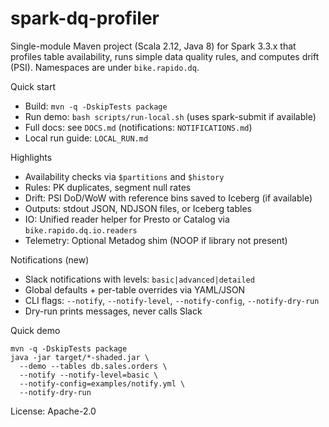 # spark-dq-profiler

Single-module Maven project (Scala 2.12, Java 8) for Spark 3.3.x that profiles table availability, runs simple data quality rules, and computes drift (PSI). Namespaces are under `bike.rapido.dq`.

Quick start
- Build: `mvn -q -DskipTests package`
- Run demo: `bash scripts/run-local.sh` (uses spark-submit if available)
- Full docs: see `DOCS.md` (notifications: `NOTIFICATIONS.md`)
 - Local run guide: `LOCAL_RUN.md`

Highlights
- Availability checks via `$partitions` and `$history`
- Rules: PK duplicates, segment null rates
- Drift: PSI DoD/WoW with reference bins saved to Iceberg (if available)
- Outputs: stdout JSON, NDJSON files, or Iceberg tables
 - IO: Unified reader helper for Presto or Catalog via `bike.rapido.dq.io.readers`
 - Telemetry: Optional Metadog shim (NOOP if library not present)

Notifications (new)
- Slack notifications with levels: `basic|advanced|detailed`
- Global defaults + per-table overrides via YAML/JSON
- CLI flags: `--notify`, `--notify-level`, `--notify-config`, `--notify-dry-run`
- Dry-run prints messages, never calls Slack

Quick demo
```
mvn -q -DskipTests package
java -jar target/*-shaded.jar \
  --demo --tables db.sales.orders \
  --notify --notify-level=basic \
  --notify-config=examples/notify.yml \
  --notify-dry-run
```

License: Apache-2.0
